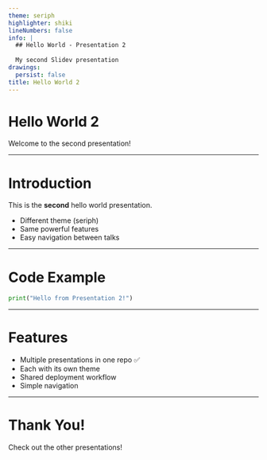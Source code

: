 ```yaml
---
theme: seriph
highlighter: shiki
lineNumbers: false
info: |
  ## Hello World - Presentation 2
  
  My second Slidev presentation
drawings:
  persist: false
title: Hello World 2
---
```


# Hello World 2

Welcome to the second presentation!

---

# Introduction

This is the **second** hello world presentation.

- Different theme (seriph)
- Same powerful features
- Easy navigation between talks

---

# Code Example

```python
print("Hello from Presentation 2!")
```

---

# Features

- Multiple presentations in one repo ✅
- Each with its own theme
- Shared deployment workflow
- Simple navigation

---

# Thank You!

Check out the other presentations!